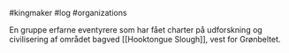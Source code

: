 #kingmaker #log #organizations

En gruppe erfarne eventyrere som har fået charter på udforskning og civilisering af området bagved [[Hooktongue Slough]], vest for Grønbeltet.
